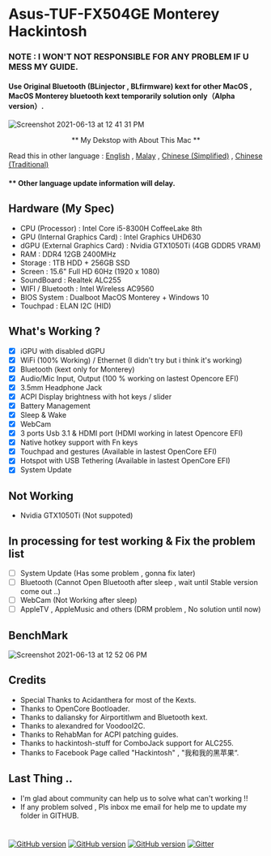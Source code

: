 # Asus-TUF-FX504GE Monterey Hackintosh
### NOTE : I WON'T NOT RESPONSIBLE FOR ANY PROBLEM IF U MESS MY GUIDE.
#### Use Original Bluetooth (BLinjector , BLfirmware) kext for other MacOS , MacOS Monterey bluetooth kext temporarily solution only（Alpha version）.

![Screenshot 2021-06-13 at 12 41 31 PM](https://user-images.githubusercontent.com/85815874/121795795-971d7800-cc46-11eb-9afa-556592a81087.png)
 <p align="center">
  ** My Dekstop with About This Mac **
</p>              
                                      
Read this  in other language : [English](README.md) , [Malay](https://github.com/wilsomwong/Asus-TUF-FX504GE-Hackintosh/blob/main/MacOS%20Monterey/README/README_mly.md) , [Chinese (Simplified)](https://github.com/wilsomwong/Asus-TUF-FX504GE-Hackintosh/blob/main/MacOS%20Monterey/README/README_zh_cn.md) , [Chinese (Traditional)](https://github.com/wilsomwong/Asus-TUF-FX504GE-Hackintosh/blob/main/MacOS%20Monterey/README/README_zh_tw.md)
#### ** Other language update information will delay.

## Hardware (My Spec)
- CPU (Processor) : Intel Core i5-8300H CoffeeLake 8th
- GPU (Internal Graphics Card) : Intel Graphics UHD630
- dGPU (External Graphics Card) : Nvidia GTX1050Ti (4GB GDDR5 VRAM)
- RAM : DDR4 12GB 2400MHz
- Storage : 1TB HDD + 256GB SSD
- Screen : 15.6" Full HD 60Hz (1920 x 1080) 
- SoundBoard : Realtek ALC255
- WIFI / Bluetooth : Intel Wireless AC9560
- BIOS System : Dualboot MacOS Monterey + Windows 10
- Touchpad : ELAN I2C (HID)

## What's Working ?
- [x] iGPU with disabled dGPU
- [x] WiFi (100% Working) / Ethernet (I didn't try but i think it's working)
- [x] Bluetooth (kext only for Monterey)
- [x] Audio/Mic Input, Output (100 % working on lastest Opencore EFI)
- [x] 3.5mm Headphone Jack 
- [x] ACPI Display brightness with hot keys / slider
- [x] Battery Management
- [x] Sleep & Wake 
- [x] WebCam 
- [x] 3 ports Usb 3.1 & HDMI port (HDMI working in latest Opencore EFI)
- [x] Native hotkey support with Fn keys
- [x] Touchpad and gestures (Available in lastest OpenCore EFI) 
- [x] Hotspot with USB Tethering (Available in lastest OpenCore EFI) 
- [x] System Update 

## Not Working
- Nvidia GTX1050Ti (Not suppoted)

## In processing for test working & Fix the problem list 
- [ ] System Update (Has some problem , gonna fix later)
- [ ] Bluetooth (Cannot Open Bluetooth after sleep , wait until Stable version come out ..)
- [ ] WebCam (Not Working after sleep)
- [ ] AppleTV , AppleMusic and others (DRM problem , No solution until now)

## BenchMark
![Screenshot 2021-06-13 at 12 52 06 PM](https://user-images.githubusercontent.com/85815874/121795848-0f843900-cc47-11eb-8b66-eff358a82c7d.png)

## Credits
- Special Thanks to Acidanthera for most of the Kexts.
- Thanks to OpenCore Bootloader.
- Thanks to daliansky for Airportitlwm and Bluetooth kext.
- Thanks to alexandred for VoodooI2C.
- Thanks to RehabMan for ACPI patching guides.
- Thanks to hackintosh-stuff for ComboJack support for ALC255.
- Thanks to Facebook Page called "Hackintosh" , "我和我的黑苹果“.

## Last Thing ..
- I'm glad about community can help us to solve what can't working !! 
- If any problem solved , Pls inbox me email for help me to update my folder in GITHUB.
#
[![GitHub version](https://img.shields.io/badge/OpenCore-0.7.0(Monterey)-brightgreen)](https://github.com/wilsomwong/Asus-TUF-FX504GE-Hackintosh/tree/main/MacOS%20Monterey/OpenCore%207.0%20EFI)
[![GitHub version](https://img.shields.io/badge/OpenCore-0.7.1(Monterey)-brightgreen)](https://github.com/wilsomwong/Asus-TUF-FX504GE-Hackintosh/tree/main/MacOS%20Monterey/OpenCore%207.1%20EFI)
[![GitHub version](https://img.shields.io/badge/OpenCore-0.8.3(Ventura)-brightgreen)](https://github.com/wilsomwong/Asus-TUF-FX504GE-Hackintosh/tree/main/MacOS%20Ventura)
[![Gitter](https://badges.gitter.im/Hackintosh-for-Asus-TUF-FX504/community.svg)](https://gitter.im/Hackintosh-for-Asus-TUF-FX504/community?utm_source=badge&utm_medium=badge&utm_campaign=pr-badge)
